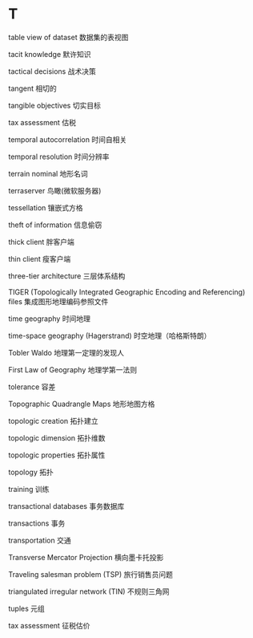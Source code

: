 # T

table view of dataset 数据集的表视图

tacit knowledge 默许知识

tactical decisions 战术决策

tangent 相切的

tangible objectives 切实目标

tax assessment 估税

temporal autocorrelation 时间自相关

temporal resolution 时间分辨率 

terrain nominal 地形名词

terraserver 鸟瞰(微软服务器)

tessellation 镶嵌式方格

theft of information 信息偷窃

thick client 胖客户端

thin client 瘦客户端

three-tier architecture 三层体系结构

TIGER (Topologically Integrated Geographic Encoding and Referencing) files 集成图形地理编码参照文件

time geography 时间地理

time-space geography (Hagerstrand) 时空地理（哈格斯特朗）

Tobler Waldo 地理第一定理的发现人

First Law of Geography 地理学第一法则

tolerance 容差

Topographic Quadrangle Maps 地形地图方格

topologic creation 拓扑建立

topologic dimension 拓扑维数

topologic properties 拓扑属性

topology 拓扑

training 训练

transactional databases 事务数据库

transactions 事务

transportation 交通

Transverse Mercator Projection 横向墨卡托投影

Traveling salesman problem (TSP) 旅行销售员问题

triangulated irregular network (TIN) 不规则三角网

tuples 元组

tax assessment 征税估价